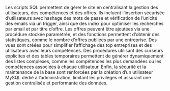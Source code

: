 Les scripts SQL  permettent de gérer le site  en centralisant la gestion des utilisateurs, des compétences et des offres. Ils incluent l’insertion sécurisée d’utilisateurs avec hashage des mots de passe et vérification de l’unicité des emails via un trigger, ainsi que des index pour optimiser les recherches par email et par titre d’offre. Les offres peuvent être ajoutées via une procédure stockée paramétrée, et des fonctions permettent d’obtenir des statistiques, comme le nombre d’offres publiées par une entreprise. Des vues sont créées pour simplifier l’affichage des top entreprises et des utilisateurs avec leurs compétences. Des procédures utilisant des curseurs explicites et des tables temporaires permettent de générer dynamiquement des listes complexes, comme les compétences les plus demandées ou les compétences associées à chaque utilisateur. Enfin, la sécurité et la maintenance de la base sont renforcées par la création d’un utilisateur MySQL dédié à l’administration, limitant les privilèges et assurant une gestion centralisée et performante des données.
